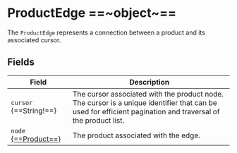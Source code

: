 # ProductEdge ==~object~==

The `ProductEdge` represents a connection between a product and its associated cursor.  

## Fields

| Field                                          | Description                                                                                                                                               	|
|----------------------------------------------- |----------------------------------------------------------------------------------------------------------------------------------------------------------	|
| `cursor` {==String!==}                         |  The cursor associated with the product node. The cursor is a unique identifier that can be used for efficient pagination and traversal of the product list.	|
| `node` [{==Product==}](../01-ProductType.md)   | The product associated with the edge.                                                                                                                        |

